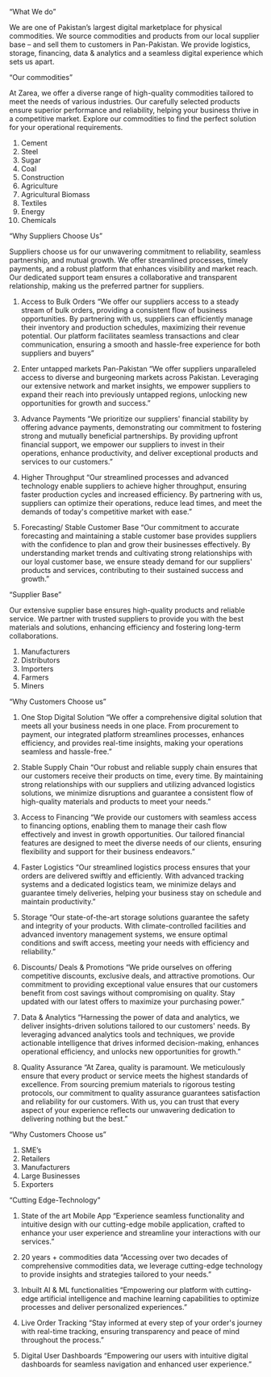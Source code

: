 
“What We do”

We are one of Pakistan’s largest digital marketplace for physical commodities.
We source commodities and products from our local supplier base – and sell them to customers in Pan-Pakistan. 
We provide logistics, storage, financing, data & analytics and a seamless digital experience which sets us apart.

“Our commodities”

At Zarea, we offer a diverse range of high-quality commodities tailored to meet the needs of various industries. Our carefully selected products ensure superior performance and reliability, helping your business thrive in a competitive market. Explore our commodities to find the perfect solution for your operational requirements.

1.	Cement
2.	Steel
3.	Sugar
4.	Coal
5.	Construction
6.	Agriculture
7.	Agricultural Biomass
8.	Textiles
9.	Energy
10.	Chemicals 


“Why Suppliers Choose Us”


Suppliers choose us for our unwavering commitment to reliability, seamless partnership, and mutual growth. We offer streamlined processes, timely payments, and a robust platform that enhances visibility and market reach. Our dedicated support team ensures a collaborative and transparent relationship, making us the preferred partner for suppliers.

1.	Access to Bulk Orders
“We offer our suppliers access to a steady stream of bulk orders, providing a consistent flow of business opportunities. By partnering with us, suppliers can efficiently manage their inventory and production schedules, maximizing their revenue potential. Our platform facilitates seamless transactions and clear communication, ensuring a smooth and hassle-free experience for both suppliers and buyers”

2.	Enter untapped markets Pan-Pakistan
“We offer suppliers unparalleled access to diverse and burgeoning markets across Pakistan. Leveraging our extensive network and market insights, we empower suppliers to expand their reach into previously untapped regions, unlocking new opportunities for growth and success.”

3.	Advance Payments 
“We prioritize our suppliers' financial stability by offering advance payments, demonstrating our commitment to fostering strong and mutually beneficial partnerships. By providing upfront financial support, we empower our suppliers to invest in their operations, enhance productivity, and deliver exceptional products and services to our customers.”
4.	Higher Throughput 
“Our streamlined processes and advanced technology enable suppliers to achieve higher throughput, ensuring faster production cycles and increased efficiency. By partnering with us, suppliers can optimize their operations, reduce lead times, and meet the demands of today's competitive market with ease.”

5.	Forecasting/ Stable Customer Base
“Our commitment to accurate forecasting and maintaining a stable customer base provides suppliers with the confidence to plan and grow their businesses effectively. By understanding market trends and cultivating strong relationships with our loyal customer base, we ensure steady demand for our suppliers' products and services, contributing to their sustained success and growth.”






“Supplier Base”


Our extensive supplier base ensures high-quality products and reliable service. We partner with trusted suppliers to provide you with the best materials and solutions, enhancing efficiency and fostering long-term collaborations.

1.	Manufacturers 
2.	Distributors 
3.	Importers 
4.	Farmers 
5.	Miners 








“Why Customers Choose us”


1.	One Stop Digital Solution
“We offer a comprehensive digital solution that meets all your business needs in one place. From procurement to payment, our integrated platform streamlines processes, enhances efficiency, and provides real-time insights, making your operations seamless and hassle-free.”

2.	Stable Supply Chain
“Our robust and reliable supply chain ensures that our customers receive their products on time, every time. By maintaining strong relationships with our suppliers and utilizing advanced logistics solutions, we minimize disruptions and guarantee a consistent flow of high-quality materials and products to meet your needs.”
3.	Access to Financing
“We provide our customers with seamless access to financing options, enabling them to manage their cash flow effectively and invest in growth opportunities. Our tailored financial features are designed to meet the diverse needs of our clients, ensuring flexibility and support for their business endeavors.”

4.	Faster Logistics 
“Our streamlined logistics process ensures that your orders are delivered swiftly and efficiently. With advanced tracking systems and a dedicated logistics team, we minimize delays and guarantee timely deliveries, helping your business stay on schedule and maintain productivity.”

5.	Storage
“Our state-of-the-art storage solutions guarantee the safety and integrity of your products. With climate-controlled facilities and advanced inventory management systems, we ensure optimal conditions and swift access, meeting your needs with efficiency and reliability.”

6.	Discounts/ Deals & Promotions
“We pride ourselves on offering competitive discounts, exclusive deals, and attractive promotions. Our commitment to providing exceptional value ensures that our customers benefit from cost savings without compromising on quality. Stay updated with our latest offers to maximize your purchasing power.”

7.	Data & Analytics 
“Harnessing the power of data and analytics, we deliver insights-driven solutions tailored to our customers' needs. By leveraging advanced analytics tools and techniques, we provide actionable intelligence that drives informed decision-making, enhances operational efficiency, and unlocks new opportunities for growth.”

8.	Quality Assurance
“At Zarea, quality is paramount. We meticulously ensure that every product or service meets the highest standards of excellence. From sourcing premium materials to rigorous testing protocols, our commitment to quality assurance guarantees satisfaction and reliability for our customers. With us, you can trust that every aspect of your experience reflects our unwavering dedication to delivering nothing but the best.”






“Why Customers Choose us”

1.	SME’s
2.	Retailers 
3.	Manufacturers 
4.	Large Businesses 
5.	Exporters




“Cutting Edge-Technology”


1.	State of the art Mobile App
“Experience seamless functionality and intuitive design with our cutting-edge mobile application, crafted to enhance your user experience and streamline your interactions with our services.”

2.	20 years + commodities data 
“Accessing over two decades of comprehensive commodities data, we leverage cutting-edge technology to provide insights and strategies tailored to your needs.”

3.	Inbuilt AI & ML functionalities 
“Empowering our platform with cutting-edge artificial intelligence and machine learning capabilities to optimize processes and deliver personalized experiences.”

4.	Live Order Tracking
“Stay informed at every step of your order's journey with real-time tracking, ensuring transparency and peace of mind throughout the process.”

5.	Digital User Dashboards
“Empowering our users with intuitive digital dashboards for seamless navigation and enhanced user experience.”


